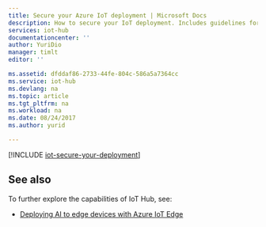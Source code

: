 ```yaml
---
title: Secure your Azure IoT deployment | Microsoft Docs
description: How to secure your IoT deployment. Includes guidelines for securing device provisioning, connections, and access to the IoT Hub service.
services: iot-hub
documentationcenter: ''
author: YuriDio
manager: timlt
editor: ''

ms.assetid: dfddaf86-2733-44fe-804c-586a5a7364cc
ms.service: iot-hub
ms.devlang: na
ms.topic: article
ms.tgt_pltfrm: na
ms.workload: na
ms.date: 08/24/2017
ms.author: yurid

---
```

[!INCLUDE [iot-secure-your-deployment](../../includes/iot-secure-your-deployment.md)]

## See also
To further explore the capabilities of IoT Hub, see:

* [Deploying AI to edge devices with Azure IoT Edge][lnk-iotedge]

[lnk-iotedge]: ../iot-edge/tutorial-simulate-device-linux.md
